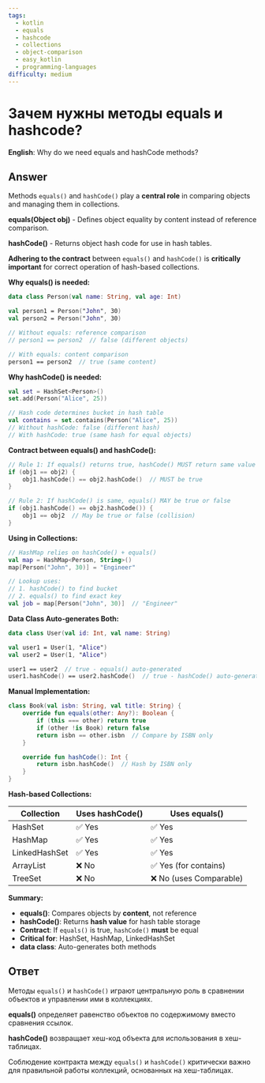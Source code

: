 ```yaml
---
tags:
  - kotlin
  - equals
  - hashcode
  - collections
  - object-comparison
  - easy_kotlin
  - programming-languages
difficulty: medium
---
```


# Зачем нужны методы equals и hashcode?

**English**: Why do we need equals and hashCode methods?

## Answer

Methods `equals()` and `hashCode()` play a **central role** in comparing objects and managing them in collections.

**equals(Object obj)** - Defines object equality by content instead of reference comparison.

**hashCode()** - Returns object hash code for use in hash tables.

**Adhering to the contract** between `equals()` and `hashCode()` is **critically important** for correct operation of hash-based collections.

**Why equals() is needed:**

```kotlin
data class Person(val name: String, val age: Int)

val person1 = Person("John", 30)
val person2 = Person("John", 30)

// Without equals: reference comparison
// person1 == person2  // false (different objects)

// With equals: content comparison
person1 == person2  // true (same content)
```

**Why hashCode() is needed:**

```kotlin
val set = HashSet<Person>()
set.add(Person("Alice", 25))

// Hash code determines bucket in hash table
val contains = set.contains(Person("Alice", 25))
// Without hashCode: false (different hash)
// With hashCode: true (same hash for equal objects)
```

**Contract between equals() and hashCode():**

```kotlin
// Rule 1: If equals() returns true, hashCode() MUST return same value
if (obj1 == obj2) {
    obj1.hashCode() == obj2.hashCode()  // MUST be true
}

// Rule 2: If hashCode() is same, equals() MAY be true or false
if (obj1.hashCode() == obj2.hashCode()) {
    obj1 == obj2  // May be true or false (collision)
}
```

**Using in Collections:**

```kotlin
// HashMap relies on hashCode() + equals()
val map = HashMap<Person, String>()
map[Person("John", 30)] = "Engineer"

// Lookup uses:
// 1. hashCode() to find bucket
// 2. equals() to find exact key
val job = map[Person("John", 30)]  // "Engineer"
```

**Data Class Auto-generates Both:**

```kotlin
data class User(val id: Int, val name: String)

val user1 = User(1, "Alice")
val user2 = User(1, "Alice")

user1 == user2  // true - equals() auto-generated
user1.hashCode() == user2.hashCode()  // true - hashCode() auto-generated
```

**Manual Implementation:**

```kotlin
class Book(val isbn: String, val title: String) {
    override fun equals(other: Any?): Boolean {
        if (this === other) return true
        if (other !is Book) return false
        return isbn == other.isbn  // Compare by ISBN only
    }

    override fun hashCode(): Int {
        return isbn.hashCode()  // Hash by ISBN only
    }
}
```

**Hash-based Collections:**

| Collection | Uses hashCode() | Uses equals() |
|------------|-----------------|---------------|
| HashSet | ✅ Yes | ✅ Yes |
| HashMap | ✅ Yes | ✅ Yes |
| LinkedHashSet | ✅ Yes | ✅ Yes |
| ArrayList | ❌ No | ✅ Yes (for contains) |
| TreeSet | ❌ No | ❌ No (uses Comparable) |

**Summary:**

- **equals()**: Compares objects by **content**, not reference
- **hashCode()**: Returns **hash value** for hash table storage
- **Contract**: If `equals()` is true, `hashCode()` **must** be equal
- **Critical for**: HashSet, HashMap, LinkedHashSet
- **data class**: Auto-generates both methods

## Ответ

Методы `equals()` и `hashCode()` играют центральную роль в сравнении объектов и управлении ими в коллекциях.

**equals()** определяет равенство объектов по содержимому вместо сравнения ссылок.

**hashCode()** возвращает хеш-код объекта для использования в хеш-таблицах.

Соблюдение контракта между `equals()` и `hashCode()` критически важно для правильной работы коллекций, основанных на хеш-таблицах.

